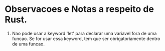 # Observacoes e Notas a respeito de Rust.

1. Nao pode usar a keyword 'let' para declarar uma variavel fora de uma funcao. Se for usar essa keyword, tem que ser obrigatoriamente 
dentro de uma funcao.
